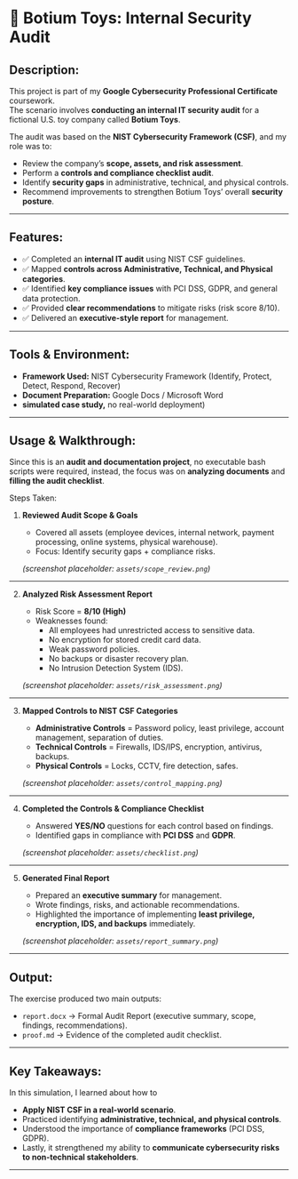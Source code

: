 
# 🧸 Botium Toys: Internal Security Audit  

## **Description:**  
This project is part of my **Google Cybersecurity Professional Certificate** coursework.  
The scenario involves **conducting an internal IT security audit** for a fictional U.S. toy company called **Botium Toys**.  

The audit was based on the **NIST Cybersecurity Framework (CSF)**, and my role was to:  
- Review the company’s **scope, assets, and risk assessment**.  
- Perform a **controls and compliance checklist audit**.  
- Identify **security gaps** in administrative, technical, and physical controls.  
- Recommend improvements to strengthen Botium Toys’ overall **security posture**.  


---

## Features:  
- ✅ Completed an **internal IT audit** using NIST CSF guidelines.  
- ✅ Mapped **controls across Administrative, Technical, and Physical categories**.  
- ✅ Identified **key compliance issues** with PCI DSS, GDPR, and general data protection.  
- ✅ Provided **clear recommendations** to mitigate risks (risk score 8/10).  
- ✅ Delivered an **executive-style report** for management.  

---

## Tools & Environment: 
- **Framework Used:** NIST Cybersecurity Framework (Identify, Protect, Detect, Respond, Recover)  
- **Document Preparation:** Google Docs / Microsoft Word  
- **simulated case study,** no real-world deployment)  

---

## Usage & Walkthrough:

Since this is an **audit and documentation project**, no executable bash scripts were required, instead, the focus was on **analyzing documents** and **filling the audit checklist**.  

Steps Taken:  

1. **Reviewed Audit Scope & Goals**  
   - Covered all assets (employee devices, internal network, payment processing, online systems, physical warehouse).  
   - Focus: Identify security gaps + compliance risks.  

   *(screenshot placeholder: `assets/scope_review.png`)*  

---

2. **Analyzed Risk Assessment Report**  
   - Risk Score = **8/10 (High)**  
   - Weaknesses found:  
     - All employees had unrestricted access to sensitive data.  
     - No encryption for stored credit card data.  
     - Weak password policies.  
     - No backups or disaster recovery plan.  
     - No Intrusion Detection System (IDS).  

   *(screenshot placeholder: `assets/risk_assessment.png`)*  

---

3. **Mapped Controls to NIST CSF Categories**  
   - **Administrative Controls** = Password policy, least privilege, account management, separation of duties.  
   - **Technical Controls** = Firewalls, IDS/IPS, encryption, antivirus, backups.  
   - **Physical Controls** = Locks, CCTV, fire detection, safes.  

   *(screenshot placeholder: `assets/control_mapping.png`)*  

---

4. **Completed the Controls & Compliance Checklist**  
   - Answered **YES/NO** questions for each control based on findings.  
   - Identified gaps in compliance with **PCI DSS** and **GDPR**.  

   *(screenshot placeholder: `assets/checklist.png`)*  

---

5. **Generated Final Report**  
   - Prepared an **executive summary** for management.  
   - Wrote findings, risks, and actionable recommendations.  
   - Highlighted the importance of implementing **least privilege, encryption, IDS, and backups** immediately.  

   *(screenshot placeholder: `assets/report_summary.png`)*  

---

## Output:

The exercise produced two main outputs:  
- `report.docx` → Formal Audit Report (executive summary, scope, findings, recommendations).  
- `proof.md` → Evidence of the completed audit checklist.  

---

## Key Takeaways:
In this simulation, I learned about how to
- **Apply NIST CSF in a real-world scenario**.  
- Practiced identifying **administrative, technical, and physical controls**.  
- Understood the importance of **compliance frameworks** (PCI DSS, GDPR).  
- Lastly, it strengthened my ability to **communicate cybersecurity risks to non-technical stakeholders**.  

---
